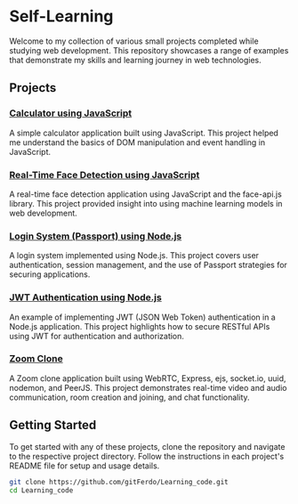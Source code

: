 # Self-Learning

Welcome to my collection of various small projects completed while studying web development. This repository showcases a range of examples that demonstrate my skills and learning journey in web technologies.

## Projects

### [Calculator using JavaScript](https://github.com/gitFerdo/Learning_code/tree/Calculator)

A simple calculator application built using JavaScript. This project helped me understand the basics of DOM manipulation and event handling in JavaScript.

### [Real-Time Face Detection using JavaScript](https://github.com/gitFerdo/Learning_code/tree/Realtime_Face_Detection)

A real-time face detection application using JavaScript and the face-api.js library. This project provided insight into using machine learning models in web development.

### [Login System (Passport) using Node.js](<https://github.com/gitFerdo/Learning_code/tree/login_system_(passport)>)

A login system implemented using Node.js. This project covers user authentication, session management, and the use of Passport strategies for securing applications.

### [JWT Authentication using Node.js](https://github.com/gitFerdo/Learning_code/tree/JWT_Authentication-Node.js)

An example of implementing JWT (JSON Web Token) authentication in a Node.js application. This project highlights how to secure RESTful APIs using JWT for authentication and authorization.

### [Zoom Clone](https://github.com/gitFerdo/Learning_code/tree/Video-Chat-App)

A Zoom clone application built using WebRTC, Express, ejs, socket.io, uuid, nodemon, and PeerJS. This project demonstrates real-time video and audio communication, room creation and joining, and chat functionality.

## Getting Started

To get started with any of these projects, clone the repository and navigate to the respective project directory. Follow the instructions in each project's README file for setup and usage details.

```bash
git clone https://github.com/gitFerdo/Learning_code.git
cd Learning_code
```
